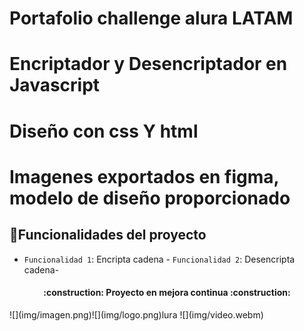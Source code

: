 # Portafolio challenge alura LATAM
# Encriptador y Desencriptador en Javascript
# Diseño con css Y html
# Imagenes exportados en figma, modelo de diseño proporcionado
## :hammer:Funcionalidades del proyecto
- `Funcionalidad 1`: Encripta cadena - `Funcionalidad 2`: Desencripta cadena- 

<h4 align="center">
:construction: Proyecto en mejora continua :construction:
</h4>
![](img/imagen.png)![](img/logo.png)lura
![](img/video.webm)


